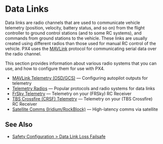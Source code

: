 # Data Links

Data links are radio channels that are used to communicate vehicle telemetry (position, velocity, battery status, and so on) from the flight controller to ground control stations (and to some RC systems), and commands from ground stations to the vehicle.
These links are usually created using different radios than those used for manual RC control of the vehicle.
PX4 uses the [MAVLink](https://mavlink.io/en/) protocol for communicating serial data over the radio channel.

This section provides information about various radio systems that you can use, and how to configure them for use with PX4.

- [MAVLink Telemetry (OSD/GCS)](../peripherals/mavlink_peripherals.md) — Configuring autopilot outputs for telemetry
- [Telemetry Radios](../telemetry/index.md) — Popular protocols and radio systems for data links
- [FrSky Telemetry](../peripherals/frsky_telemetry.md) — Telemetry on your (FRSky) RC Receiver
- [TBS Crossfire (CRSF) Telemetry](../telemetry/crsf_telemetry.md) — Telemetry on your (TBS Crossfire) RC Receiver
- [Satellite Comms (Iridium/RockBlock)](../advanced_features/satcom_roadblock.md) — High-latency comms via satellite

## See Also

- [Safety Configuration > Data Link Loss Failsafe](../config/safety.html#data-link-loss-failsafe)
